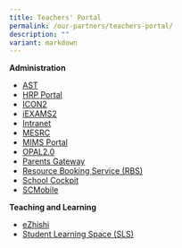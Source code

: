 ```yaml
---
title: Teachers' Portal
permalink: /our-partners/teachers-portal/
description: ""
variant: markdown
---
```

<p><strong>Administration</strong></p>
<ul>
<li><a href="https://academyofsingaporeteachers.moe.edu.sg/" target="_blank" rel="noopener">AST</a></li>
<li><a href="https://www.hrp.gov.sg/hrp/#/" target="_blank" rel="noopener">HRP Portal</a></li>
<li><a href="http://workspace.google.com/dashboard" target="_blank" rel="noopener">ICON2</a></li>
<li><a href="https://iexams.seab.gov.sg/" target="_blank" rel="noopener">iEXAMS2</a></li>
<li><a href="https://intranet.moe.gov.sg" target="_blank" rel="noopener">Intranet</a></li>
<li><a href="https://www.mesrc.net/" target="_blank" rel="noopener">MESRC</a></li>
<li><a href="https://idp.mims.moe.gov.sg/nidp/saml2/sso" target="_blank" rel="noopener">MIMS Portal</a></li>
<li><a href="https://idm.opal2.moe.edu.sg/account/login?returnUrl=%2Fconnect%2Fauthorize%2Fcallback%3Fresponse_type%3Dcode%26client_id%3DOpal2WebApp%26state%3D-59cyhAwWGzgYY773pWg39HZoKdwl6xuWryS_Szpz8b02%26redirect_uri%3Dhttps%253A%252F%252Fwww.opal2.moe.edu.sg%252Fapp%252Findex.html%26scope%3Droles%2520profile%2520cxprofile%2520openid%2520cxDomainInternalApi%26code_challenge%3D8i6xA7ZQEjK03FHJufBShIe1ta0hVfOKnMoDe_YVMS0%26code_challenge_method%3DS256%26nonce%3D-59cyhAwWGzgYY773pWg39HZoKdwl6xuWryS_Szpz8b02" target="_blank" rel="noopener">OPAL2.0</a></li>
<li><a href="https://pg.moe.edu.sg/" target="_blank" rel="noopener">Parents Gateway</a></li>
<li><a href="https://rbs.avero-tech.com/" target="_blank" rel="noopener">Resource Booking Service (RBS)</a></li>
<li><a href="https://idp.mims.moe.gov.sg/nidp/saml2/sso?SAMLRequest=fZHLbsIwEEV%2FJZo9eZhCEgsH0SJUJKoiCF10Z4Ihpomdepyon980AQm6YOnxPfO4dzL9KQunEQalVgwC1wdHqEwfpDox2KWLQQTTZIK8LEhFZ7XN1UZ81wKt04IKaf%2FDoDaKao4SqeKlQGozup29rShxfVoZbXWmC3BmiMLYdtSLVliXwmyFaWQmdpsVg9zaCqnnYZZrXWQ6%2B6qkdUst3JNuXDx5f7M8RA3OvF1AKm67pa%2BcPFRuKUu8RVRb7DjSgwttMtGdwcCaWoCznDPgZBicgjwajQJyPoSHURSGR3KOeRxH%2B6dzK8I1R5SNYHDkBf5hiLVYKrRcWQbEJ2TghwMyTsmQ%2BjENInc4Hn%2BCs77c%2FixV7%2Bkjo%2Fa9COlrmq4H6%2FdtCs7HNZtWAJckaDfd3EbwuDG%2F%2Bg7JP3fv%2FZp4t%2F2Ty%2FM%2B%2BOQX&amp;RelayState=https%3A%2F%2Fschoolcockpit.moe.gov.sg%2FCP%2Fscapp%2Fsecurity&amp;SigAlg=http%3A%2F%2Fwww.w3.org%2F2001%2F04%2Fxmldsig-more%23rsa-sha256&amp;Signature=AsianEjmtmuS4%2BwQiyuxYE4Gaxp7FBXgwFp2T%2BErm1zBMTHxlfZ6KlskcDLlQKx1eEbSIENrb6sGFsd15lzzjwHrG0uIEu5V73c4avQmdTL0%2B2QuYSvZrgU1x18d1Nf0VCCKH9%2F6lz5BEmjhfZV0Y0k8k%2FKUsXH64BqnuaAPeR9u1ZF%2FETJyH%2BTVOm%2BBKLhfHK1cREsBcxn%2Fr69JZpuchrbtvkZVwp1c8h71lgE%2BX1ZtDPpzf6VZ%2BLJQPB308ZmiKW8c6eiUYsC6J5Jr%2BuO6NMa7lsYWox8uLqIgxJwQj4PwpD9idxrscGXWCZqElw0VbzZ6l7LpjM14%2BJIJt2FtEsuDhNpLDneFp5hK27lXNqEj7huvQAowB1gJ4Rkvcyraw7SGBUnKUqFjggFZ0bcmmid2TkQYZoKx0dDjdt1hciHGVFy2kL61RR03PiAG5alyWDpXmjkKSIdoc6D2m2toGxKMLWzw53bdeL0BqJZT%2FedVkkYGJlRlMioBqtA%2FaQpjLDfP%2FSl1k3yWIBv3GK0NFlc%2BzNtX%2FWwdS2pOi2RZQSQm6Y6c62XcsHfl1Yy8NKpcXbfcX13Yd%2FqRad2So74IvSL5%2BxBxCjOxs7M1f13fW9v1JogAaVcs6hGb%2BN3I94HmYwBHNPi9NzTVMFJLgblLBQcRObEG8YXLmp6PYx%2BUEsM%3D" target="_blank" rel="noopener">School Cockpit</a></li>
<li><a href="https://scmobile.moe.edu.sg/login" target="_blank" rel="noopener">SCMobile</a></li>
</ul>
<p><strong>Teaching and Learning</strong></p>
<ul>
<li><a href="https://www.ezhishi.net/Contents/" target="_blank" rel="noopener">eZhishi</a></li>
<li><a href="https://vle.learning.moe.edu.sg/login" target="_blank" rel="noopener">Student Learning Space (SLS)</a></li>
</ul>